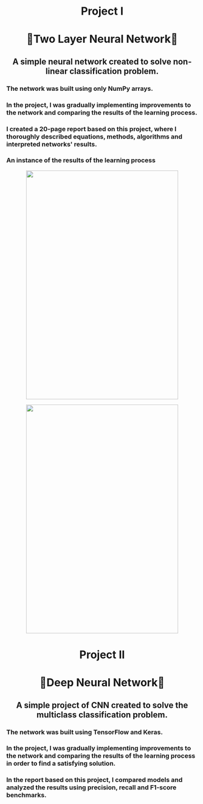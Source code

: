 <h1 align="center">Project I</h1>
<h1 align="center">🧬Two Layer Neural Network🧬</h1>
<h2 align="center">A simple neural network created to solve non-linear classification problem.</h2>

<h3 >The network was built using only NumPy arrays.</h3>
<h3 >In the project, I was gradually implementing improvements to the network and comparing the results of the learning process.</h3>
<h3 >I created a 20-page report based on this project, where I thoroughly described equations, methods, algorithms and interpreted networks' results.</h3>
<h3 > An instance of the results of the learning process</h3>


<p align="center">
  <img width="400" height="600" src="https://github.com/OskarRg/Basics-of-neural-networks/assets/116189254/80cffe4b-986a-4900-8206-f1155b5d3838">
</p>

<p align="center">
  <img width="400" height="600" src="https://github.com/OskarRg/Basics-of-neural-networks/assets/116189254/497a000f-8520-4093-a665-776bc6cba50b">
</p>

<h1 align="center" >Project II</h1>
<h1 align="center" >🧬Deep Neural Network🧬</h1>
<h2 align="center">A simple project of CNN created to solve the multiclass classification problem.</h2>
<h3 >The network was built using TensorFlow and Keras.</h3>
<h3 >In the project, I was gradually implementing improvements to the network and comparing the results of the learning process in order to find a satisfying solution.</h3>
<h3 >In the report based on this project, I compared models and analyzed the results using precision, recall and F1-score benchmarks.</h3>
